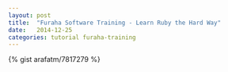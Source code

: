 ```yaml
---
layout: post
title:  "Furaha Software Training - Learn Ruby the Hard Way"
date:   2014-12-25
categories: tutorial furaha-training
---
```


{% gist arafatm/7817279 %}